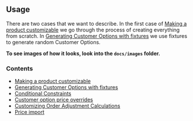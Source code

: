 ## Usage
There are two cases that we want to describe. In the first case of [Making a product customizable](making_a_product_customizable.md) we go through the process
of creating everything from scratch. In [Generating Customer Options with fixtures](fixtures.md) we use fixtures to generate 
random Customer Options.

**To see images of how it looks, look into the `docs/images` folder.**

### Contents

- [Making a product customizable](making_a_product_customizable.md)
- [Generating Customer Options with fixtures](fixtures.md)
- [Conditional Constraints](conditional_constraints.md)
- [Customer option price overrides](price_override.md)
- [Customizing Order Adjustment Calculations](custom_adjustments.md)
- [Price import](price_import.md)
